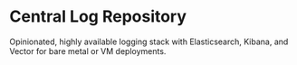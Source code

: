# Central Log Repository

Opinionated, highly available logging stack with Elasticsearch, Kibana, and Vector for bare metal or VM deployments.
